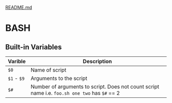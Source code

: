 [README.md](README.md)

# BASH

## Built-in Variables

| Varible     | Description                                                                                    |
|-------------|------------------------------------------------------------------------------------------------|
| `$0`        | Name of script                                                                                 |
| `$1` - `$9` | Arguments to the script                                                                        |
| `$#`        | Number of arguments to script.  Does not count script name i.e. `foo.sh one two` has `$#` == 2 |


